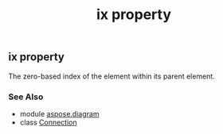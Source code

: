 ﻿---
title: ix property
second_title: Aspose.Diagram for Python via .NET API References
description: 
type: docs
weight: 80
url: /python-net/aspose.diagram/connection/ix/
is_root: false
---

## ix property


The zero-based index of the element within its parent element.

### See Also
* module [aspose.diagram](../../)
* class [Connection](/diagram/python-net/aspose.diagram/connection)
